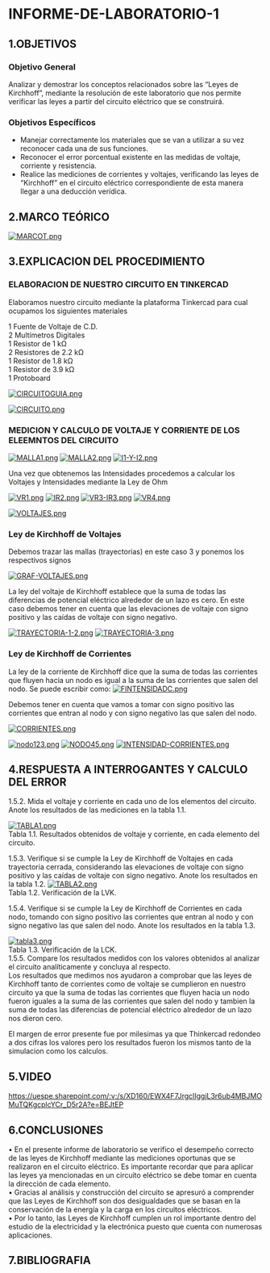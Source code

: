 # INFORME-DE-LABORATORIO-1

## 1.OBJETIVOS

### Objetivo General
Analizar y demostrar los conceptos relacionados sobre las “Leyes de Kirchhoff”, mediante la resolución de este laboratorio que nos permite verificar las leyes a partir del circuito eléctrico que se construirá.
### Objetivos Específicos
-	Manejar correctamente los materiales que se van a utilizar a su vez reconocer cada una de sus funciones.
-	Reconocer el error porcentual existente en las medidas de voltaje, corriente y resistencia.
-	Realice las mediciones de corrientes y voltajes, verificando las leyes de “Kirchhoff” en el circuito eléctrico correspondiente de esta manera llegar a una deducción verídica.

## 2.MARCO TEÓRICO

[![MARCOT.png](https://i.postimg.cc/fTvfzm1P/MARCOT.png)](https://postimg.cc/6yyvz2WV)

## 3.EXPLICACION DEL PROCEDIMIENTO

### ELABORACION DE NUESTRO CIRCUITO EN TINKERCAD

Elaboramos nuestro circuito mediante la plataforma Tinkercad para cual ocupamos los siguientes materiales

1 Fuente de Voltaje de C.D.<br>
2 Multímetros Digitales<br>
1 Resistor de 1 kΩ<br>
2 Resistores de 2.2 kΩ<br>
1 Resistor de 1.8 kΩ<br>
1 Resistor de 3.9 kΩ<br>
1 Protoboard<br>

[![CIRCUITOGUIA.png](https://i.postimg.cc/Y9rN59CF/CIRCUITOGUIA.png)](https://postimg.cc/2qtBvCvj)<br>


[![CIRCUITO.png](https://i.postimg.cc/y8Gw6MZW/CIRCUITO.png)](https://postimg.cc/BjxhMwNG)

### MEDICION Y CALCULO DE VOLTAJE Y CORRIENTE DE LOS ELEEMNTOS DEL CIRCUITO
[![MALLA1.png](https://i.postimg.cc/hjDw2KFy/MALLA1.png)](https://postimg.cc/jW1Z50SP)
[![MALLA2.png](https://i.postimg.cc/8cW05cLC/MALLA2.png)](https://postimg.cc/dZsBNqHM)
[![I1-Y-I2.png](https://i.postimg.cc/VL0YqWWS/I1-Y-I2.png)](https://postimg.cc/KRFSFLVF)

Una vez que obtenemos las Intensidades procedemos a calcular los Voltajes y Intensidades mediante la Ley de Ohm<br>

[![VR1.png](https://i.postimg.cc/TYdsGdpT/VR1.png)](https://postimg.cc/DmN6PKrN)
[![IR2.png](https://i.postimg.cc/WbqkdrD8/IR2.png)](https://postimg.cc/4mZdMYQH)
[![VR3-IR3.png](https://i.postimg.cc/htb1pwLh/VR3-IR3.png)](https://postimg.cc/gxjh0gBP)
[![VR4.png](https://i.postimg.cc/tJN4Lh2d/VR4.png)](https://postimg.cc/V05wtby5)<br>

[![VOLTAJES.png](https://i.postimg.cc/t49wp8zG/VOLTAJES.png)](https://postimg.cc/PPF2M3cS)

### Ley de Kirchhoff de Voltajes
Debemos trazar las mallas (trayectorias) en este caso 3 y ponemos los respectivos signos<br>

[![GRAF-VOLTAJES.png](https://i.postimg.cc/pV3d6LC1/GRAF-VOLTAJES.png)](https://postimg.cc/fkjZ3Z6x)<br>

La ley del voltaje de Kirchhoff establece que la suma de todas las diferencias de potencial eléctrico alrededor de un lazo es cero.
En este caso debemos tener en cuenta que las elevaciones de voltaje con signo positivo y las caídas de voltaje con signo negativo.<br>

[![TRAYECTORIA-1-2.png](https://i.postimg.cc/tTVKZp6Y/TRAYECTORIA-1-2.png)](https://postimg.cc/N9BJZhpc)
[![TRAYECTORIA-3.png](https://i.postimg.cc/hP31wx6R/TRAYECTORIA-3.png)](https://postimg.cc/ykcR3J7L)<br>

### Ley de Kirchhoff de Corrientes

La ley de la corriente de Kirchhoff dice que la suma de todas las corrientes que fluyen hacia un nodo es igual a la suma de las corrientes que salen del nodo. Se puede escribir como:
[![FINTENSIDADC.png](https://i.postimg.cc/nLLjtwDd/FINTENSIDADC.png)](https://postimg.cc/SnwN6dV8)<br>

Debemos tener en cuenta que vamos a tomar con signo positivo las corrientes que entran al nodo y con signo negativo las que salen del nodo.<br>

[![CORRIENTES.png](https://i.postimg.cc/WbXsPpwv/CORRIENTES.png)](https://postimg.cc/3d4sXTqS)

[![nodo123.png](https://i.postimg.cc/0jyHGvMY/nodo123.png)](https://postimg.cc/N9Z4YWxF)
[![NODO45.png](https://i.postimg.cc/cHXFLz9r/NODO45.png)](https://postimg.cc/340XLtHT)
[![INTENSIDAD-CORRIENTES.png](https://i.postimg.cc/QdMm6DbC/INTENSIDAD-CORRIENTES.png)](https://postimg.cc/nC6qz6Nf)

## 4.RESPUESTA A INTERROGANTES Y CALCULO DEL ERROR
1.5.2. Mida el voltaje y corriente en cada uno de los elementos del circuito. Anote los resultados de las mediciones en la tabla 1.1.<br>


[![TABLA1.png](https://i.postimg.cc/GtQ2TF07/TABLA1.png)](https://postimg.cc/FkYm2JH3)<br>
Tabla 1.1. Resultados obtenidos de voltaje y corriente, en cada elemento del circuito.<br>

1.5.3. Verifique si se cumple la Ley de Kirchhoff de Voltajes en cada trayectoria cerrada,
considerando las elevaciones de voltaje con signo positivo y las caídas de voltaje con
signo negativo. Anote los resultados en la tabla 1.2.
[![TABLA2.png](https://i.postimg.cc/jjkKmRPj/TABLA2.png)](https://postimg.cc/d7dzTPWM)<br>
Tabla 1.2. Verificación de la LVK.<br>

1.5.4. Verifique si se cumple la Ley de Kirchhoff de Corrientes en cada nodo, tomando
con signo positivo las corrientes que entran al nodo y con signo negativo las que salen
del nodo. Anote los resultados en la tabla 1.3.<br>



[![tabla3.png](https://i.postimg.cc/XNZ5qJvn/tabla3.png)](https://postimg.cc/YjH0ytgP)<br>
Tabla 1.3. Verificación de la LCK.<br>
1.5.5. Compare los resultados medidos con los valores obtenidos al analizar el circuito
analíticamente y concluya al respecto.<br>
Los resultados que medimos nos ayudaron a comprobar que las leyes de Kirchhoff tanto de corrientes como de voltaje se cumplieron en nuestro circuito ya que la suma de todas las corrientes que fluyen hacia un nodo fueron iguales a la suma de las corrientes que salen del nodo y tambien  la suma de todas las diferencias de potencial eléctrico alrededor de un lazo nos dieron cero.<br>

El margen de error presente fue por milesimas ya que Thinkercad redondeo a dos cifras los valores pero los resultados fueron los mismos tanto de la simulacion como los calculos.

## 5.VIDEO
https://uespe.sharepoint.com/:v:/s/XD160/EWX4F7JrgclIggjL3r6ub4MBJMOMuTQKgcplcYCr_D5r2A?e=BEJtEP

## 6.CONCLUSIONES 
•	En el presente informe de laboratorio se verifico el desempeño correcto de las leyes de Kirchhoff mediante las mediciones oportunas que se realizaron en el circuito eléctrico. Es importante recordar que para aplicar las leyes ya mencionadas en un circuito eléctrico se debe tomar en cuenta la dirección de cada elemento.<br>
•	Gracias al análisis y construcción del circuito se apresuró a comprender que las Leyes de Kirchhoff son dos desigualdades que se basan en la conservación de la energía y la carga en los circuitos eléctricos.<br>
•	Por lo tanto, las Leyes de Kirchhoff cumplen un rol importante dentro del estudio de la electricidad y la electrónica puesto que cuenta con numerosas aplicaciones.<br>

## 7.BIBLIOGRAFIA
